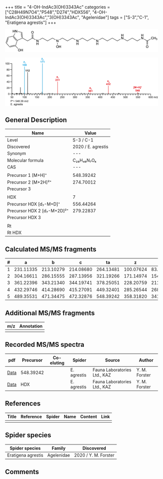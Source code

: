 +++
title = "4-OH-IndAc3(OH)3343Ac"
categories = ["C28H49N7O4","P548","D274","HDX556",
"4-OH-IndAc3(OH)3343Ac","3(OH)3343Ac",
"Agelenidae"]
tags = ["S-3","C-1",
"Eratigena agrestis"]
+++

![](/img/4-OH-IndAc3(OH)3343Ac.png)

![](/img_MSMS/548_4-OH-IndAc3(OH)3343Ac_Ea.png?classes=border)

## General Description

| Name                       | Value              |
|----------------------------|--------------------|
| Level                      | S-3 / C-1          |
| Discovered                 | 2020 / E. agrestis |
| Synonym                    | ---                |
| Molecular formula          | C₂₈H₄₉N₇O₄                   |
| CAS                        | ---                |
|                            |                    |
| Precursor 1 [M+H]⁺         | 548.39242                   |
| Precursor 2 [M+2H]²⁺       | 274.70012                   |
| Precursor 3                |                    |
|                            |                    |
| HDX                        | 7                   |
| Precursor HDX   [d₇-M+D]⁺   | 556.44264                   |
| Precursor HDX 2 [d₇-M+2D]²⁺ | 279.22837                   |
| Precursor HDX 3            |                    |
|                            |                    |
| Rt                         |                    |
| Rt HDX                     |                    |

## Calculated MS/MS fragments

| # | a         | b         | c         | ta        | z         | y         | tz        |
|---|-----------|-----------|-----------|-----------|-----------|-----------|-----------|
| 1 | 231.11335 | 213.10279 | 214.08680 | 264.13481 | 100.07624 | 83.04969 | 117.10279 |
| 2 | 304.16611 | 286.15555 | 287.13956 | 321.19266 | 171.14974 | 154.12319 | 188.17629 |
| 3 | 361.22396 | 343.21340 | 344.19741 | 378.25051 | 228.20759 | 211.18104 | 245.23414 |
| 4 | 432.29746 | 414.28690 | 415.27091 | 449.32401 | 285.26544 | 268.23889 | 318.28690 |
| 5 | 489.35531 | 471.34475 | 472.32876 | 548.39242 | 358.31820 | 341.29165 | 375.34475 |

## Additional MS/MS fragments

| m/z | Annotation |
|-----|------------|
|     |            |

## Recorded MS/MS spectra

| pdf                                             | Precursor | Co-eluting | Spider      | Source                       | Author        |
|-------------------------------------------------|-----------|------------|-------------|------------------------------|---------------|
| [Data](/pdf/E-agrestis/548_4-OH-IndAc3(OH)3343Ac_Ea.pdf)   | 548.39242 |            | E. agrestis | Fauna Laboratories Ltd., KAZ | Y. M. Forster |
| [Data](/pdf/E-agrestis/548_4-OH-IndAc3(OH)3343Ac_Ea_HDX.pdf)   | HDX |            | E. agrestis | Fauna Laboratories Ltd., KAZ | Y. M. Forster |


## References

| Title | Reference | Spider | Name | Content | Link |
|-------|-----------|--------|------|---------|------|
|       |           |        |      |         |      |

## Spider species

| Spider species     | Family     | Discovered           |
|--------------------|------------|----------------------|
| Eratigena agrestis | Agelenidae | 2020 / Y. M. Forster |

## Comments